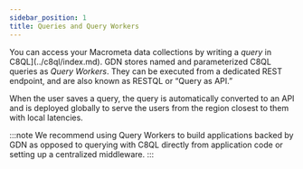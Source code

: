 ```yaml
---
sidebar_position: 1
title: Queries and Query Workers
---
```


You can access your Macrometa data collections by writing a _query_ in C8QL](../c8ql/index.md). GDN stores named and parameterized C8QL queries as _Query Workers_. They can be executed from a dedicated REST endpoint, and are also known as RESTQL or “Query as API.”

When the user saves a query, the query is automatically converted to an API and is deployed globally to serve the users from the region closest to them with local latencies.

:::note
We recommend using Query Workers to build applications backed by GDN as opposed to querying with C8QL directly from application code or setting up a centralized middleware.
:::